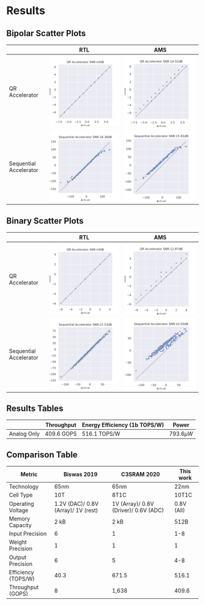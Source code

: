 # Results

## Bipolar Scatter Plots
|   | RTL | AMS |
|---|-----|-----|
| QR Accelerator | ![alt text](images/qr_acc_bipolar.svg) | ![alt text](images/qr_acc_ams_bipolar.svg) |
| Sequential Accelerator | ![alt text](images/seq_acc_bipolar.svg) | ![alt text](images/seq_acc_ams_bipolar.svg) |

## Binary Scatter Plots
|   | RTL | AMS |
|---|-----|-----|
| QR Accelerator | ![alt text](images/qr_acc_binary.svg) | ![alt text](images/qr_acc_ams_binary.svg) |
| Sequential Accelerator | ![alt text](images/seq_acc_binary.svg) | ![alt text](images/seq_acc_ams_binary.svg) |

## Results Tables

|       |Throughput       |Energy Efficiency  (1b TOPS/W)   |Power      |
|---|----|----|---|
|Analog Only |$409.6$ GOPS | $516.1$ TOPS/W | $793.6 \mu W$ |

## Comparison Table

| Metric | Biswas 2019 | C3SRAM 2020 | This work |
|--------|-------------|-------------|------------|
| Technology | 65nm | 65nm | 22nm |
| Cell Type | 10T | 8T1C | 10T1C |
| Operating Voltage | 1.2V (DAC)/ 0.8V (Array)/ 1V (rest) | 1V (Array)/ 0.8V (Driver)/ 0.6V (ADC) | 0.8V (All) |
| Memory Capacity | 2 kB | 2 kB | 512B |
| Input Precision | 6 | 1 | 1-8 |
| Weight Precision | 1 | 1 | 1 |
| Output Precision | 6 | 5 | 4-8 |
| Efficiency (TOPS/W) | 40.3 | 671.5 | 516.1 |
| Throughput (GOPS) | 8 | 1,638 | 409.6 |